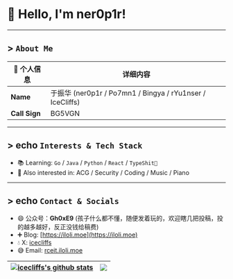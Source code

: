 # 👋 Hello, I'm **ner0p1r**!

---

## > `About Me`

| 🪪 个人信息       | 详细内容                                                                 |
|------------------|--------------------------------------------------------------------------|
| **Name**         | 于振华 (ner0p1r / Po7mn1 / Bingya / rYu1nser / IceCliffs)               |
| **Call Sign**    | BG5VGN                                                                   |

---

## > echo `Interests & Tech Stack`

- 📚 Learning: `Go` / `Java` / `Python` / `React` / `TypeShit💩`
- 🎨 Also interested in: ACG / Security / Coding / Music / Piano

---

## > echo `Contact & Socials`

- 😄 公众号：**Gh0xE9** (孩子什么都不懂，随便发着玩的，欢迎瞎几把投稿，投的越多越好，反正没钱给稿费)
- ➕ Blog: [https://iloli.moe](https://iloli.moe)
- 💧 X: [icecliffs](https://x.com/icecliffs)
- 😅 Email: [rceit.iloli.moe](rceit.iloli.moe)

| <a href="https://github.com/anuraghazra/github-readme-stats"><img align="center" src="https://github-readme-stats.vercel.app/api?username=icecliffs&show_icons=true&include_all_commits=true&theme=tokyonight&hide_border=true&hide=contribs" alt="icecliffs's github stats" /></a> | <a href="https://github.com/anuraghazra/github-readme-stats"><img align="center" src="https://github-readme-stats.vercel.app/api/top-langs/?username=icecliffs&layout=compact&theme=onedark&hide_border=true" /></a> |
| ------------- | ------------- |

